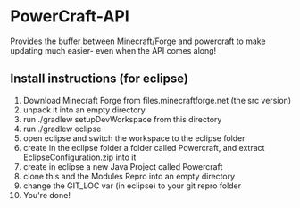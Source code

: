 PowerCraft-API
===============

Provides the buffer between Minecraft/Forge and powercraft to make updating much
easier- even when the API comes along!



Install instructions (for eclipse)
--------------------
1. Download Minecraft Forge from files.minecraftforge.net (the src version)
2. unpack it into an empty directory
3. run ./gradlew setupDevWorkspace from this directory
4. run ./gradlew eclipse
5. open eclipse and switch the workspace to the eclipse folder 
6. create in the eclipse folder a folder called Powercraft, and extract EclipseConfiguration.zip into it
7. create in eclipse a new Java Project called Powercraft
8. clone this and the Modules Repro into an empty directory
9. change the GIT_LOC var (in eclipse) to your git repro folder
10. You're done!
